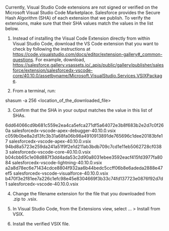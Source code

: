 Currently, Visual Studio Code extensions are not signed or verified on the
Microsoft Visual Studio Code Marketplace. Salesforce provides the Secure Hash
Algorithm (SHA) of each extension that we publish. To verify the extensions,
make sure that their SHA values match the values in the list below.

1. Instead of installing the Visual Code Extension directly from within Visual
   Studio Code, download the VS Code extension that you want to check by
   following the instructions at
   https://code.visualstudio.com/docs/editor/extension-gallery#_common-questions.
   For example, download,
   https://salesforce.gallery.vsassets.io/_apis/public/gallery/publisher/salesforce/extension/salesforcedx-vscode-core/40.10.0/assetbyname/Microsoft.VisualStudio.Services.VSIXPackage.

2. From a terminal, run:

shasum -a 256 <location_of_the_downloaded_file>

3. Confirm that the SHA in your output matches the value in this list of SHAs.

6dd64066cd9b681c559e2ea4ca5efca271df5a64072e3b8f683b2e2d7c0f260a salesforcedx-vscode-apex-debugger-40.10.0.vsix
c059b0be8a2d13fc3b31a68fa06b98a4910913891de765696c1dee20183bfe17 salesforcedx-vscode-apex-40.10.0.vsix
94bd8a5723e259da241a51f9f2e1d211ab3bdb709c7cd1e11eb5062728cf0383 salesforcedx-vscode-core-40.10.0.vsix
b04cbb65c1e08d887f3dd4ada53c2d90a8031ebee3592eacf415fd3977fa8084 salesforcedx-vscode-lightning-40.10.0.vsix
a2a8d78ec6e71434cdce8804f932aa6b44bedc5ccff06b8e6adeda2888e47ef5 salesforcedx-vscode-visualforce-40.10.0.vsix
b470f3e2f81ee7a226c1efc98e45e8304669f3b33c74fd137723e0876f92d7d1 salesforcedx-vscode-40.10.0.vsix

4. Change the filename extension for the file that you downloaded from .zip to
   .vsix.

5. In Visual Studio Code, from the Extensions view, select ... > Install from
   VSIX.

6. Install the verified VSIX file.
